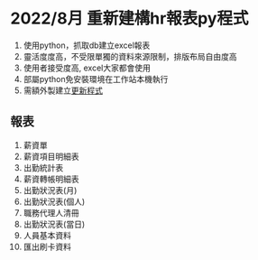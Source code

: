 # 2022/8月 重新建構hr報表py程式
 
1. 使用python，抓取db建立excel報表
2. 靈活度度高，不受限單獨的資料來源限制，排版布局自由度高
3. 使用者接受度高, excel大家都會使用
4. 部屬python免安裝環境在工作站本機執行
5. 需額外製建立[更新程式](https://github.com/rogers228/python_client_update/tree/main)

## 報表

1. 薪資單
2. 薪資項目明細表
3. 出勤統計表
4. 薪資轉帳明細表
5. 出勤狀況表(月)
6. 出勤狀況表(個人)
7. 職務代理人清冊
8. 出勤狀況表(當日)
9. 人員基本資料
10. 匯出刷卡資料